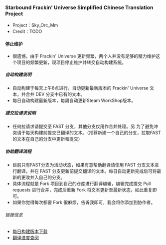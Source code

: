 ### Starbound Frackin' Universe Simplified Chinese Translation Project
* Project：Sky_Orc_Mm
* Credit：TODO

#### 停止维护
* 很遗憾，由于 Frackin' Universe 更新频繁，两个人并没有足够的精力维护这个项目的频繁更新，现项目停止维护并转交自动构建系统。

##### 自动构建说明
* 自动构建于每天上午8点进行，自动更新最新版本的 Frackin' Universe 文本，并合并 DEV 分支中已有的文本。
* 每日自动构建最新版本，每周自动更新Steam WorkShop版本。

##### 提交拉请求说明
* 任何拉请求请提交至 FAST 分支，其他分支仅用作合并处理。另 为了避免冲突请于每天构建前提交已翻译的文本。（推荐新建一个自己的分支，拉取FAST的文本在自己的分支中更新和提交）

##### 协助翻译流程
* 目前只有FAST分支为活动状态，如果有意帮助翻译请使用 FAST 分支文本进行翻译，并在 FAST 分支更新前提交翻译的文本。每日自动更新完成后可将最新的更改并入自己的分支。
* 具体流程就是 Fork 项目到自己的仓库进行翻译编辑，编辑完成提交 Pull requests 进行合并，完成后重新 Fork 将文本更新至最新状态，如此重复即可。
* 如果你觉得每次都要 Fork 很麻烦，告诉我即可，我会将你添加到协作者。

###### 链接信息
* [每日构建版本下载](https://zomboid.cn/fast)
* [翻译进度查阅](https://github.zomboid.cn)
